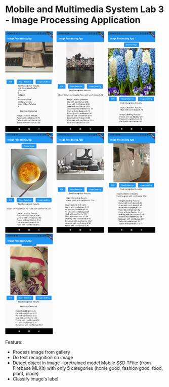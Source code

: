 # Mobile and Multimedia System Lab 3 - Image Processing Application

<img src="./imgs/ocr.jpg" width="150"> &nbsp; <img src="./imgs/place.jpg" width="150"> &nbsp; <img src="./imgs/plant.jpg" width="150"> &nbsp; <img src="./imgs/food.jpg" width="150"> &nbsp;
<img src="./imgs/home_good.jpg" width="150"> &nbsp; <img src="./imgs/fashion_good.jpg" width="150"> &nbsp;
<img src="./imgs/no_object.jpg" width="150"> 

Feature:

- Process image from gallery
- Do text recognition on image
- Detect object in image - pretrained model Mobile SSD TFlite (from Firebase MLKit) with only 5 categories (home good, fashion good, food, plant, place)
- Classify image's label
